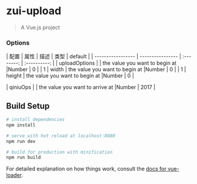 # zui-upload

> A Vue.js project

### Options
|    配置    |    属性    |    描述   |   类型   |	default	|
| -----------------   | ---------------- | :--------: | :----------: |
| uploadOptions   |    | the value you want to begin at  |Number | 0     |
|  1  |  width  | the value you want to begin at  |Number | 0     |
|  1  |  height  | the value you want to begin at  |Number | 0     |

| qiniuOps        |    | the value you want to arrive at |Number | 2017  |

## Build Setup

``` bash
# install dependencies
npm install

# serve with hot reload at localhost:8080
npm run dev

# build for production with minification
npm run build
```

For detailed explanation on how things work, consult the [docs for vue-loader](http://vuejs.github.io/vue-loader).
